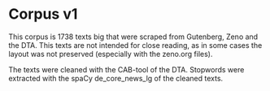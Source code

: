 # Corpus v1

This corpus is 1738 texts big that were scraped from Gutenberg, Zeno and the DTA. This texts are not intended for close reading, as in some cases the layout was not preserved (especially with the zeno.org files).

The texts were cleaned with the CAB-tool of the DTA. Stopwords were extracted with the spaCy de_core_news_lg of the cleaned texts.